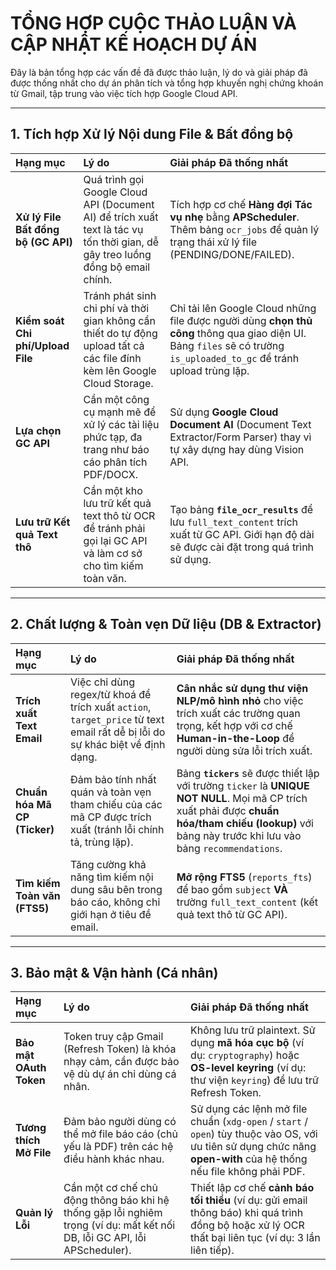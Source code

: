 # TỔNG HỢP CUỘC THẢO LUẬN VÀ CẬP NHẬT KẾ HOẠCH DỰ ÁN

Đây là bản tổng hợp các vấn đề đã được thảo luận, lý do và giải pháp đã được thống nhất cho dự án phân tích và tổng hợp khuyến nghị chứng khoán từ Gmail, tập trung vào việc tích hợp Google Cloud API.

---

## 1. Tích hợp Xử lý Nội dung File & Bất đồng bộ

| Hạng mục | Lý do | Giải pháp Đã thống nhất |
| :--- | :--- | :--- |
| **Xử lý File Bất đồng bộ (GC API)** | Quá trình gọi Google Cloud API (Document AI) để trích xuất text là tác vụ tốn thời gian, dễ gây treo luồng đồng bộ email chính. | Tích hợp cơ chế **Hàng đợi Tác vụ nhẹ** bằng **APScheduler**. Thêm bảng `ocr_jobs` để quản lý trạng thái xử lý file (PENDING/DONE/FAILED). |
| **Kiểm soát Chi phí/Upload File** | Tránh phát sinh chi phí và thời gian không cần thiết do tự động upload tất cả các file đính kèm lên Google Cloud Storage. | Chỉ tải lên Google Cloud những file được người dùng **chọn thủ công** thông qua giao diện UI. Bảng `files` sẽ có trường `is_uploaded_to_gc` để tránh upload trùng lặp. |
| **Lựa chọn GC API** | Cần một công cụ mạnh mẽ để xử lý các tài liệu phức tạp, đa trang như báo cáo phân tích PDF/DOCX. | Sử dụng **Google Cloud Document AI** (Document Text Extractor/Form Parser) thay vì tự xây dựng hay dùng Vision API. |
| **Lưu trữ Kết quả Text thô** | Cần một kho lưu trữ kết quả text thô từ OCR để tránh phải gọi lại GC API và làm cơ sở cho tìm kiếm toàn văn. | Tạo bảng **`file_ocr_results`** để lưu `full_text_content` trích xuất từ GC API. Giới hạn độ dài sẽ được cài đặt trong quá trình sử dụng. |

---

## 2. Chất lượng & Toàn vẹn Dữ liệu (DB & Extractor)

| Hạng mục | Lý do | Giải pháp Đã thống nhất |
| :--- | :--- | :--- |
| **Trích xuất Text Email** | Việc chỉ dùng regex/từ khoá để trích xuất `action`, `target_price` từ text email rất dễ bị lỗi do sự khác biệt về định dạng. | **Cân nhắc sử dụng thư viện NLP/mô hình nhỏ** cho việc trích xuất các trường quan trọng, kết hợp với cơ chế **Human-in-the-Loop** để người dùng sửa lỗi trích xuất. |
| **Chuẩn hóa Mã CP (Ticker)** | Đảm bảo tính nhất quán và toàn vẹn tham chiếu của các mã CP được trích xuất (tránh lỗi chính tả, trùng lặp). | Bảng **`tickers`** sẽ được thiết lập với trường `ticker` là **UNIQUE NOT NULL**. Mọi mã CP trích xuất phải được **chuẩn hóa/tham chiếu (lookup)** với bảng này trước khi lưu vào bảng `recommendations`. |
| **Tìm kiếm Toàn văn (FTS5)** | Tăng cường khả năng tìm kiếm nội dung sâu bên trong báo cáo, không chỉ giới hạn ở tiêu đề email. | **Mở rộng FTS5** (`reports_fts`) để bao gồm `subject` **VÀ** trường `full_text_content` (kết quả text thô từ GC API). |

---

## 3. Bảo mật & Vận hành (Cá nhân)

| Hạng mục | Lý do | Giải pháp Đã thống nhất |
| :--- | :--- | :--- |
| **Bảo mật OAuth Token** | Token truy cập Gmail (Refresh Token) là khóa nhạy cảm, cần được bảo vệ dù dự án chỉ dùng cá nhân. | Không lưu trữ plaintext. Sử dụng **mã hóa cục bộ** (ví dụ: `cryptography`) hoặc **OS-level keyring** (ví dụ: thư viện `keyring`) để lưu trữ Refresh Token. |
| **Tương thích Mở File** | Đảm bảo người dùng có thể mở file báo cáo (chủ yếu là PDF) trên các hệ điều hành khác nhau. | Sử dụng các lệnh mở file chuẩn (`xdg-open` / `start` / `open`) tùy thuộc vào OS, với ưu tiên sử dụng chức năng **open-with** của hệ thống nếu file không phải PDF. |
| **Quản lý Lỗi** | Cần một cơ chế chủ động thông báo khi hệ thống gặp lỗi nghiêm trọng (ví dụ: mất kết nối DB, lỗi GC API, lỗi APScheduler). | Thiết lập cơ chế **cảnh báo tối thiểu** (ví dụ: gửi email thông báo) khi quá trình đồng bộ hoặc xử lý OCR thất bại liên tục (ví dụ: 3 lần liên tiếp). |